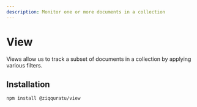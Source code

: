 ```yaml
---
description: Monitor one or more documents in a collection
---
```


# View

Views allow us to track a subset of documents in a collection by applying various filters.

## Installation

```text
npm install @ziqquratu/view
```

